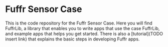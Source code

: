 # Fuffr Sensor Case

This is the code repository for the Fuffr Sensor Case. Here you will find FuffrLib, a library that enables you to write apps that use the case FuffrLib, and example apps that helps you get started. There is also a [tutorial](TODO insert link) that explains the basic steps in developing Fuffr apps.
